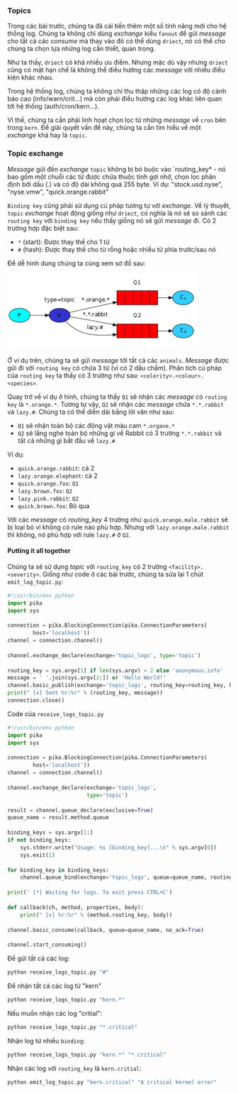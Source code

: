 ### Topics

Trong các bài trước, chúng ta đã cải tiến thêm một số tính năng mới cho hệ thống log. Chúng ta không chỉ dùng *exchange* kiểu `fanout` để gửi *message* cho tất cả các *consume* mà thay vào đó có thể dùng `driect`, nó có thể cho chúng ta chọn lựa những log cần thiết, quan trọng.

Như ta thấy, `driect` có khá nhiều ưu điểm. Nhưng mặc dù vậy nhưng `driect` cũng có mặt hạn chế là không thể điều hướng các *message* với nhiều điều kiện khác nhau.

Trong hệ thống log, chúng ta không chỉ thu thập những các log có độ cảnh báo cao (info/warn/crit...) mà còn phải điều hướng các log khác liên quan tới hệ thống (auth/cron/kern...).

Vì thế, chúng ta cần phải linh hoạt chọn lọc từ những *message* về `cron` bên trong `kern`. Để giải quyết vấn đề này, chúng ta cần tìm hiểu về một *exchange* khá hay là `topic`.

### Topic exchange

*Message* gửi đến *exchange* `topic` không bị bó buộc vào `routing_key* - nó bao gồm một chuỗi các từ được chứa thuộc tính gợi nhớ, chọn lọc phân định bởi dấu (.) và có độ dài không quá 255 byte. Ví dụ: "stock.usd.nyse", "nyse.vmw", "quick.orange.rabbit"

`Binding key` cũng phải sử dụng cú pháp tương tự với *exchange*. Về lý thuyết, `topic` *exchange* hoạt động giống như `driect`, có nghĩa là nó sẽ so sánh các `routing key` với `binding key` nếu thấy giống nó sẽ gửi *message* đi. Có 2 trường hợp đặc biệt sau:

- `*` (start): Được thay thế cho 1 từ
- `#` (hash): Được thay thế cho từ rỗng hoặc nhiều từ phía trước/sau nó

Để dễ hình dung chúng ta cùng xem sơ đồ sau:

<img src="https://github.com/hoangdh/meditech-ghichep-rabbitmq/blob/master/images/5-python-five.png?raw=true" alt="Chèn hình vào đây ông ơi!!" />

Ở ví dụ trên, chúng ta sẽ gửi *message* tới tất cả các `animals`. *Message* được gửi đi với `routing key` có chứa 3 từ (vì có 2 dấu chấm).  Phân tích cú pháp của `routing key` ta thấy có 3 trường như sau: `<celerity>.<colour>.<species>`.

Quay trở về ví dụ ở hình, chúng ta thấy `Q1` sẽ nhận các *message* có `routing key` là `*.orange.*`. Tương tự vậy, `Q2` sẽ nhận các *message* chứa `*.*.rabbit` và `lazy.#`. Chúng ta có thể diễn dải bằng lời văn như sau:

- `Q1` sẽ nhận toàn bộ các động vật màu cam `*.organe.*`
- `Q2` sẽ lắng nghe toàn bộ những gì về Rabbit có 3 trường `*.*.rabbit` và tất cả những gì bắt đầu về `lazy.#`

Ví dụ:

- `quick.orange.rabbit`: cả 2
- `lazy.orange.elephant`: cả 2
- `quick.orange.fox`: `Q1`
- `lazy.brown.fox`: `Q2`
- `lazy.pink.rabbit`: `Q2`
- `quick.brown.fox`: Bỏ qua

Với các *message* có *routing_key* 4 trường như `quick.orange.male.rabbit` sẽ bị loại bỏ vì không có rule nào phù hợp. Nhưng với `lazy.orange.male.rabbit` thì không, nó phù hợp với rule `lazy.#` ở `Q2`.

#### Putting it all together

Chúng ta sẽ sử dụng *topic* với `routing_key` có 2 trường `<facility>.<severity>`. Giống như code ở các bài trước, chúng ta sửa lại 1 chút `emit_log_topic.py`:

```python
#!/usr/bin/env python
import pika
import sys

connection = pika.BlockingConnection(pika.ConnectionParameters(
        host='localhost'))
channel = connection.channel()

channel.exchange_declare(exchange='topic_logs', type='topic')

routing_key = sys.argv[1] if len(sys.argv) > 2 else 'anonymous.info'
message = ' '.join(sys.argv[2:]) or 'Hello World!'
channel.basic_publish(exchange='topic_logs', routing_key=routing_key, body=message)
print(" [x] Sent %r:%r" % (routing_key, message))
connection.close()
```

Code của `receive_logs_topic.py`

```python
#!/usr/bin/env python
import pika
import sys

connection = pika.BlockingConnection(pika.ConnectionParameters(
        host='localhost'))
channel = connection.channel()

channel.exchange_declare(exchange='topic_logs',
                         type='topic')

result = channel.queue_declare(exclusive=True)
queue_name = result.method.queue

binding_keys = sys.argv[1:]
if not binding_keys:
    sys.stderr.write("Usage: %s [binding_key]...\n" % sys.argv[0])
    sys.exit(1)

for binding_key in binding_keys:
    channel.queue_bind(exchange='topic_logs', queue=queue_name, routing_key=binding_key)

print(' [*] Waiting for logs. To exit press CTRL+C')

def callback(ch, method, properties, body):
    print(" [x] %r:%r" % (method.routing_key, body))

channel.basic_consume(callback, queue=queue_name, no_ack=True)

channel.start_consuming()
```

Để gửi tất cả các log:

```bash
python receive_logs_topic.py "#"
```

Để nhận tất cả các log từ "kern"

```bash
python receive_logs_topic.py "kern.*"
```

Nếu muốn nhận các log "critial":

```bash
python receive_logs_topic.py "*.critical"
```

Nhận log từ nhiều `binding`: 

```bash
python receive_logs_topic.py "kern.*" "*.critical"
```

Nhận các log với `routing_key` là `kern.critial`:

```bash
python emit_log_topic.py "kern.critical" "A critical kernel error"
```


